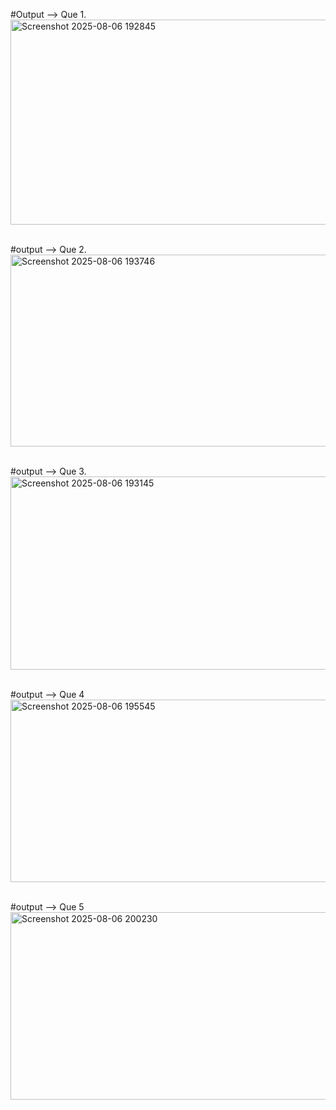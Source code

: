 #Output --> Que 1.
<img width="701" height="328" alt="Screenshot 2025-08-06 192845" src="https://github.com/user-attachments/assets/79c61868-6ca7-41c4-9be9-49c38c811baf" />
<br>
<br>

#output --> Que 2.
<img width="996" height="307" alt="Screenshot 2025-08-06 193746" src="https://github.com/user-attachments/assets/eaa59376-c322-464a-bc46-9d6e5a7b5db0" />
<br>
<br>

#output --> Que 3. 
<img width="984" height="309" alt="Screenshot 2025-08-06 193145" src="https://github.com/user-attachments/assets/abe67293-1a73-49aa-b509-5822251a30b6" />
<br>
<br>

#output --> Que 4 
<img width="993" height="292" alt="Screenshot 2025-08-06 195545" src="https://github.com/user-attachments/assets/9436040f-f9e3-4f82-abee-7d0a7fe4d659" />
<br>
<br>

#output --> Que 5
<img width="984" height="300" alt="Screenshot 2025-08-06 200230" src="https://github.com/user-attachments/assets/e09bed67-cec9-4bab-a8cd-f4fd0fc2da77" />
